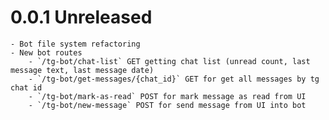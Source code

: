 # 0.0.1 Unreleased
    - Bot file system refactoring
    - New bot routes
        - `/tg-bot/chat-list` GET getting chat list (unread count, last message text, last message date)
        - `/tg-bot/get-messages/{chat_id}` GET for get all messages by tg chat id
        - `/tg-bot/mark-as-read` POST for mark message as read from UI
        - `/tg-bot/new-message` POST for send message from UI into bot